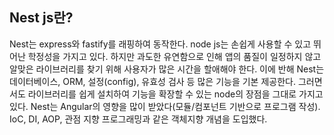 ## Nest js란?
Nest는 express와 fastify를 래핑하여 동작한다.
node js는 손쉽게 사용할 수 있고 뛰어난 학정성을 가지고 있다.
하지만 과도한 유연함으로 인해 앱의 품질이 일정하지 않고 알맞은 라이브러리를 찾기 위해 사용자가 많은 시간을 할애해야 한다.
이에 반해 Nest는 데이터베이스, ORM, 설정(config), 유효성 검사 등 많은 기능을 기본 제공한다.
그러면서도 라이브러리를 쉽게 설치하여 기능을 확장할 수 있는 node의 장점을 그대로 가지고 있다.
Nest는 Angular의 영향을 많이 받았다(모듈/컴포넌트 기반으로 프로그램 작성).
IoC, DI, AOP, 관점 지향 프로그래밍과 같은 객체지향 개념을 도입했다.
